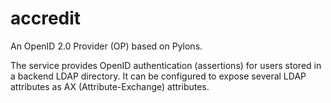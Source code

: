 accredit
========

An OpenID 2.0 Provider (OP) based on Pylons. 

The service provides OpenID authentication (assertions) for users stored in a backend LDAP directory. It can be configured to
expose several LDAP attributes as AX (Attribute-Exchange) attributes.
